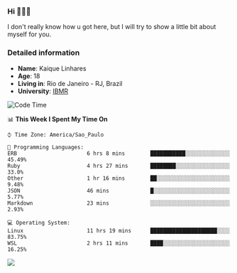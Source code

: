 ### Hi 🙋🏽‍♂️

I don't really know how u got here, but I will try to show a little bit about myself for you.

### Detailed information

* **Name**: Kaique Linhares
* **Age**: 18
* **Living in**: Rio  de Janeiro - RJ, Brazil
* **University**: [IBMR](https://www.ibmr.br/)

<!--START_SECTION:waka-->
![Code Time](http://img.shields.io/badge/Code%20Time-183%20hrs%2053%20mins-blue)

📊 **This Week I Spent My Time On** 

```text
⌚︎ Time Zone: America/Sao_Paulo

💬 Programming Languages: 
ERB                      6 hrs 8 mins        ███████████░░░░░░░░░░░░░░   45.49% 
Ruby                     4 hrs 27 mins       ████████░░░░░░░░░░░░░░░░░   33.0% 
Other                    1 hr 16 mins        ██░░░░░░░░░░░░░░░░░░░░░░░   9.48% 
JSON                     46 mins             █░░░░░░░░░░░░░░░░░░░░░░░░   5.77% 
Markdown                 23 mins             ░░░░░░░░░░░░░░░░░░░░░░░░░   2.93%

💻 Operating System: 
Linux                    11 hrs 19 mins      █████████████████████░░░░   83.75% 
WSL                      2 hrs 11 mins       ████░░░░░░░░░░░░░░░░░░░░░   16.25%

```


<!--END_SECTION:waka-->

<a href="https://www.linkedin.com/in/kaique-linhares-25a840208/"  target="_blank"><img src="https://img.shields.io/badge/-LinkedIn-%230077B5?style=for-the-badge&logo=linkedin&logoColor=white" target="_blank"></a>
